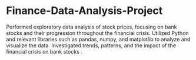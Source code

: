 # Finance-Data-Analysis-Project
Performed exploratory data analysis of stock prices, focusing on bank stocks and their progression throughout the financial crisis. Utilized Python and relevant libraries such as pandas, numpy, and matplotlib to analyze and visualize the data. Investigated trends, patterns, and the impact of the financial crisis on bank stocks .
